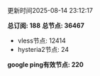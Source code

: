 更新时间2025-08-14 23:12:17

**总订阅: 188**
**总节点: 36467**
- vless节点: 12414
- hysteria2节点: 24

**google ping有效节点: 220**
